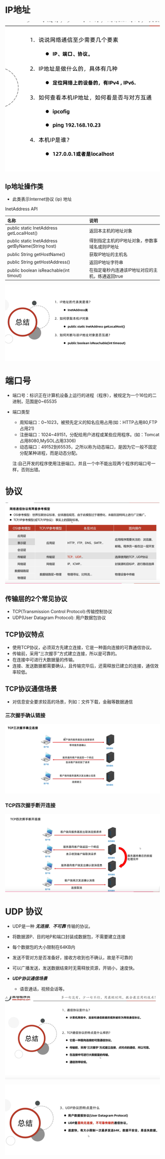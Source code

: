 # IP地址

![image-20220608145332737](.\网络编程.assets\image-20220608145332737.png)

## Ip地址操作类

* 此类表示Internet协议  (ip) 地址



InetAddress API



| 名称                                             | 说明                                             |
| :----------------------------------------------- | :----------------------------------------------- |
| public static InetAddress getLocalHost()         | 返回本主机的地址对象                             |
| public static InetAddress getByName(String host) | 得到指定主机的IP地址对象，参数事域名或则IP地址   |
| public String getHostName()                      | 获取IP地址的主机名                               |
| public String getHostAddress()                   | 返回IP地址字符串                                 |
| public boolean isReachable(int timout)           | 在指定毫秒内连通该IP地址对应的主机，练通返回true |

![image-20220608151810530](.\网络编程.assets\image-20220608151810530.png)



# 端口号

* 端口号：标识正在计算机设备上运行的进程（程序），被规定为一个16位的二进制，范围是0~65535



* 端口类型

  * 周知端口：0~1023，被预先定义的知名应用占用(如：HTTP占用80,FTP占用21)
  * 注册端口：1024~49151，分配给用户进程或某些应用程序。(如：Tomcat占用8080,MySOL占用3306)
  * 动态端口：49152到65535，之所以称为动态端口，是因为它一般不固定分配某种进程，而是动态分配。

  注:自己开发的程序使用注册端口，并且一个中不能出现两个程序的端口号一样，否则出错。

# 协议

![image-20220608152456013](.\网络编程.assets\image-20220608152456013.png)

## 传输层的2个常见协议

* TCP(Transmission Control Protocol):传输控制协议
* UDP(User Datagram Protocol): 用户数据包协议

## TCP协议特点

* 使用TCP协议，必须双方先建立连接，它是一种面向连接的可靠通信协议。
* 传输前，采用“三次握手”方式建立连接，所以是可靠的。
* 在连接中可进行大数据量的传输。
* 连接、发送数据都需要确认，且传输完毕后，还需释放已建立的连接，通信效率较低。

## TCP协议通信场景

* 对信息安全要求较高的场景，列如：文件下载，金融等数据通信

### 三次握手确认链接

![image-20220608152951063](.\网络编程.assets\image-20220608152951063.png)

### TCP四次握手断开连接

![image-20220608153139051](.\网络编程.assets\image-20220608153139051.png)





# UDP 协议 

* UDP是一种 ***无连接***、***不可靠*** 传输的协议。

* 将数据源P、目的地P和端口封装成数据包，不需要建立连接

* 每个数据包的大小限制在64KB内

* 发送不管对方是否准备好，接收方收到也不确认，故是不可靠的

* 可以广播发送，发送数据结束时无需释放资源，开销小，速度快。

  

* ***UDP协议通信场景***

  * 语音通话，视频会话等。



![image-20220608153352140](.\网络编程.assets\image-20220608153352140.png)



![image-20220608153432700](.\网络编程.assets\image-20220608153432700.png)
